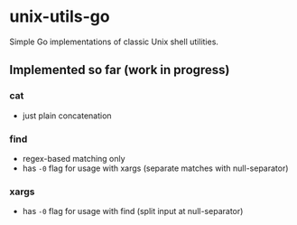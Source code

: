 # unix-utils-go

Simple Go implementations of classic Unix shell utilities.

## Implemented so far (work in progress)
### cat
- just plain concatenation

### find
- regex-based matching only
- has `-0` flag for usage with xargs (separate matches with null-separator)

### xargs
- has `-0` flag for usage with find (split input at null-separator)
